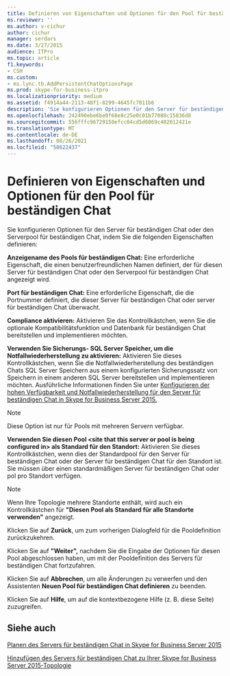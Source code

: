 ```yaml
---
title: Definieren von Eigenschaften und Optionen für den Pool für beständigen Chat
ms.reviewer: ''
ms.author: v-cichur
author: cichur
manager: serdars
ms.date: 3/27/2015
audience: ITPro
ms.topic: article
f1.keywords:
- CSH
ms.custom:
- ms.lync.tb.AddPersistentChatOptionsPage
ms.prod: skype-for-business-itpro
ms.localizationpriority: medium
ms.assetid: f4914a44-2113-48f1-8299-4645fc7011b6
description: 'Sie konfigurieren Optionen für den Server für beständigen Chat oder den Serverpool für beständigen Chat, indem Sie die folgenden Eigenschaften definieren:'
ms.openlocfilehash: 242490ebe6be0f68e8c25e0c01b77088c15836d8
ms.sourcegitcommit: 556fffc96729150efcc04cd5d6069c402012421e
ms.translationtype: MT
ms.contentlocale: de-DE
ms.lasthandoff: 08/26/2021
ms.locfileid: "58622437"
---
```

# <a name="define-properties-and-options-for-persistent-chat-pool"></a>Definieren von Eigenschaften und Optionen für den Pool für beständigen Chat
 
Sie konfigurieren Optionen für den Server für beständigen Chat oder den Serverpool für beständigen Chat, indem Sie die folgenden Eigenschaften definieren:
  
 **Anzeigename des Pools für beständigen Chat:** Eine erforderliche Eigenschaft, die einen benutzerfreundlichen Namen definiert, der für diesen Server für beständigen Chat oder den Serverpool für beständigen Chat angezeigt wird.
  
 **Port für beständigen Chat:** Eine erforderliche Eigenschaft, die die Portnummer definiert, die dieser Server für beständigen Chat oder server für beständigen Chat überwacht.
  
 **Compliance aktivieren:** Aktivieren Sie das Kontrollkästchen, wenn Sie die optionale Kompatibilitätsfunktion und Datenbank für beständigen Chat bereitstellen und implementieren möchten.
  
 **Verwenden Sie Sicherungs- SQL Server Speicher, um die Notfallwiederherstellung zu aktivieren:** Aktivieren Sie dieses Kontrollkästchen, wenn Sie die Notfallwiederherstellung des beständigen Chats SQL Server Speichern aus einem konfigurierten Sicherungssatz von Speichern in einem anderen SQL Server bereitstellen und implementieren möchten. Ausführliche Informationen finden Sie unter [Konfigurieren der hohen Verfügbarkeit und Notfallwiederherstellung für den Server für beständigen Chat in Skype for Business Server 2015.](../../deploy/deploy-persistent-chat-server/configure-hadr-for-persistent-chat.md)
  
> [!NOTE]
> Diese Option ist nur für Pools mit mehreren Servern verfügbar. 
  
 **Verwenden Sie diesen Pool \<site that this server or pool is being configured in\> als Standard für den Standort:** Aktivieren Sie dieses Kontrollkästchen, wenn dies der Standardpool für den Server für beständigen Chat oder der Server für beständigen Chat für den Standort ist. Sie müssen über einen standardmäßigen Server für beständigen Chat oder pol pro Standort verfügen.
  
> [!NOTE]
> Wenn Ihre Topologie mehrere Standorte enthält, wird auch ein Kontrollkästchen für **"Diesen Pool als Standard für alle Standorte verwenden"** angezeigt.
  
Klicken Sie auf **Zurück**, um zum vorherigen Dialogfeld für die Pooldefinition zurückzukehren.
  
Klicken Sie auf **"Weiter",** nachdem Sie die Eingabe der Optionen für diesen Pool abgeschlossen haben, um mit der Pooldefinition des Servers für beständigen Chat fortzufahren.
  
Klicken Sie auf **Abbrechen**, um alle Änderungen zu verwerfen und den Assistenten **Neuen Pool für beständigen Chat definieren** zu beenden.
  
Klicken Sie auf **Hilfe**, um auf die kontextbezogene Hilfe (z. B. diese Seite) zuzugreifen.
  
## <a name="see-also"></a>Siehe auch

[Planen des Servers für beständigen Chat in Skype for Business Server 2015](../../plan-your-deployment/persistent-chat-server/persistent-chat-server.md)
  
[Hinzufügen des Servers für beständigen Chat zu Ihrer Skype for Business Server 2015-Topologie](../../deploy/deploy-persistent-chat-server/add-persistent-chat-server.md)
